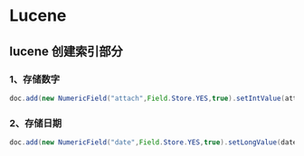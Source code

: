 # Lucene
## lucene 创建索引部分
### 1、存储数字
```java
doc.add(new NumericField("attach",Field.Store.YES,true).setIntValue(attachs[i]));
```

### 2、存储日期
```java
doc.add(new NumericField("date",Field.Store.YES,true).setLongValue(dates[i].getTime()));
```
